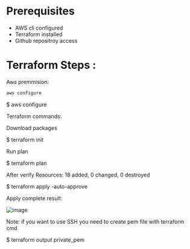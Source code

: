 
# Prerequisites

- AWS cli configured
- Terraform installed
- Github repositroy access



# Terraform Steps : 

Aws premmision:

```bash
aws configure
```
$ aws configure

Terraform commands:

Download packages

$ terraform init

Run plan

$ terraform plan

After verify Resources: 18 added, 0 changed, 0 destroyed

$ terraform apply -auto-approve

Apply complete result:

![image](https://github.com/dinghy-e2e/GreenRoad/assets/103927731/ccad42dc-d45a-42bf-9ff3-49e56eb34010)

Note:
if you want to use SSH you need to create pem file with terraform cmd

$ terraform output private_pem
